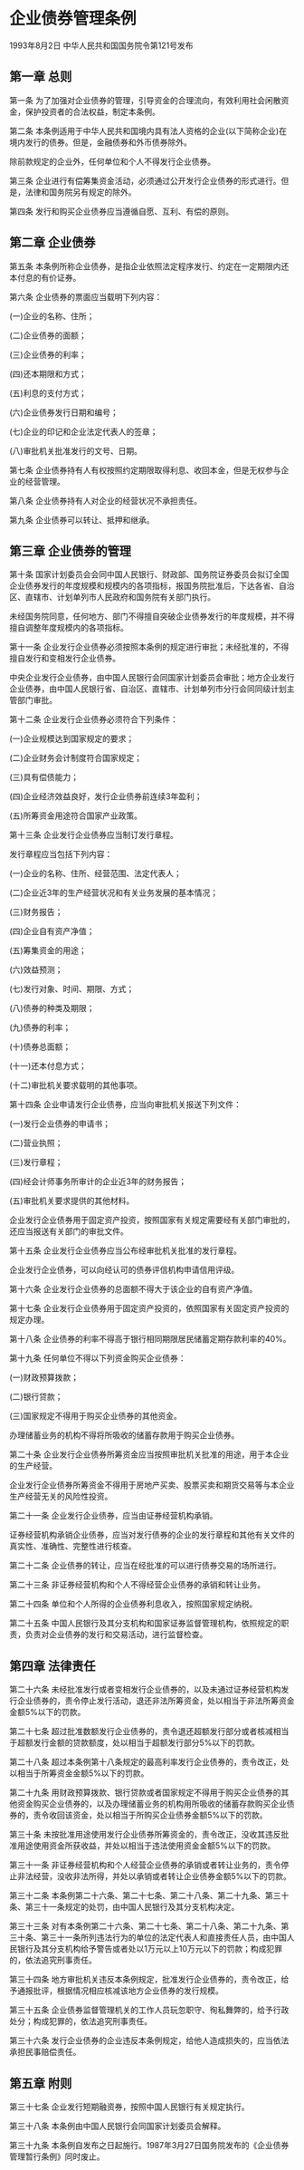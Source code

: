 # 企业债券管理条例

1993年8月2日 中华人民共和国国务院令第121号发布　

## 第一章 总则

第一条 为了加强对企业债券的管理，引导资金的合理流向，有效利用社会闲散资金，保护投资者的合法权益，制定本条例。

第二条 本条例适用于中华人民共和国境内具有法人资格的企业(以下简称企业)在境内发行的债券。但是，金融债券和外币债券除外。

除前款规定的企业外，任何单位和个人不得发行企业债券。

第三条 企业进行有偿筹集资金活动，必须通过公开发行企业债券的形式进行。但是，法律和国务院另有规定的除外。

第四条 发行和购买企业债券应当遵循自愿、互利、有偿的原则。

## 第二章 企业债券

第五条 本条例所称企业债券，是指企业依照法定程序发行、约定在一定期限内还本付息的有价证券。

第六条 企业债券的票面应当载明下列内容：

(一)企业的名称、住所；

(二)企业债券的面额；

(三)企业债券的利率；

(四)还本期限和方式；

(五)利息的支付方式；

(六)企业债券发行日期和编号；

(七)企业的印记和企业法定代表人的签章；

(八)审批机关批准发行的文号、日期。

第七条 企业债券持有人有权按照约定期限取得利息、收回本金，但是无权参与企业的经营管理。

第八条 企业债券持有人对企业的经营状况不承担责任。

第九条 企业债券可以转让、抵押和继承。

## 第三章 企业债券的管理

第十条 国家计划委员会会同中国人民银行、财政部、国务院证券委员会拟订全国企业债券发行的年度规模和规模内的各项指标，报国务院批准后，下达各省、自治区、直辖市、计划单列市人民政府和国务院有关部门执行。

未经国务院同意，任何地方、部门不得擅自突破企业债券发行的年度规模，并不得擅自调整年度规模内的各项指标。

第十一条 企业发行企业债券必须按照本条例的规定进行审批；未经批准的，不得擅自发行和变相发行企业债券。

中央企业发行企业债券，由中国人民银行会同国家计划委员会审批；地方企业发行企业债券，由中国人民银行省、自治区、直辖市、计划单列市分行会同同级计划主管部门审批。

第十二条 企业发行企业债券必须符合下列条件：

(一)企业规模达到国家规定的要求；

(二)企业财务会计制度符合国家规定；

(三)具有偿债能力；

(四)企业经济效益良好，发行企业债券前连续3年盈利；

(五)所筹资金用途符合国家产业政策。

第十三条 企业发行企业债券应当制订发行章程。

发行章程应当包括下列内容：

(一)企业的名称、住所、经营范围、法定代表人；

(二)企业近3年的生产经营状况和有关业务发展的基本情况；

(三)财务报告；

(四)企业自有资产净值；

(五)筹集资金的用途；

(六)效益预测；

(七)发行对象、时间、期限、方式；

(八)债券的种类及期限；

(九)债券的利率；

(十)债券总面额；

(十一)还本付息方式；

(十二)审批机关要求载明的其他事项。

第十四条 企业申请发行企业债券，应当向审批机关报送下列文件：

(一)发行企业债券的申请书；

(二)营业执照；

(三)发行章程；

(四)经会计师事务所审计的企业近3年的财务报告；

(五)审批机关要求提供的其他材料。

企业发行企业债券用于固定资产投资，按照国家有关规定需要经有关部门审批的，还应当报送有关部门的审批文件。

第十五条 企业发行企业债券应当公布经审批机关批准的发行章程。

企业发行企业债券，可以向经认可的债券评信机构申请信用评级。

第十六条 企业发行企业债券的总面额不得大于该企业的自有资产净值。

第十七条 企业发行企业债券用于固定资产投资的，依照国家有关固定资产投资的规定办理。

第十八条 企业债券的利率不得高于银行相同期限居民储蓄定期存款利率的40%。

第十九条 任何单位不得以下列资金购买企业债券：

(一)财政预算拨款；

(二)银行贷款；

(三)国家规定不得用于购买企业债券的其他资金。

办理储蓄业务的机构不得将所吸收的储蓄存款用于购买企业债券。

第二十条 企业发行企业债券所筹资金应当按照审批机关批准的用途，用于本企业的生产经营。

企业发行企业债券所筹资金不得用于房地产买卖、股票买卖和期货交易等与本企业生产经营无关的风险性投资。

第二十一条 企业发行企业债券，应当由证券经营机构承销。

证券经营机构承销企业债券，应当对发行债券的企业的发行章程和其他有关文件的真实性、准确性、完整性进行核查。

第二十二条 企业债券的转让，应当在经批准的可以进行债券交易的场所进行。

第二十三条 非证券经营机构和个人不得经营企业债券的承销和转让业务。

第二十四条 单位和个人所得的企业债券利息收入，按照国家规定纳税。

第二十五条 中国人民银行及其分支机构和国家证券监督管理机构，依照规定的职责，负责对企业债券的发行和交易活动，进行监督检查。

## 第四章 法律责任

第二十六条 未经批准发行或者变相发行企业债券的，以及未通过证券经营机构发行企业债券的，责令停止发行活动，退还非法所筹资金，处以相当于非法所筹资金金额5%以下的罚款。

第二十七条 超过批准数额发行企业债券的，责令退还超额发行部分或者核减相当于超额发行金额的贷款额度，处以相当于超额发行部分5%以下的罚款。

第二十八条 超过本条例第十八条规定的最高利率发行企业债券的，责令改正，处以相当于所筹资金金额5%以下的罚款。

第二十九条 用财政预算拨款、银行贷款或者国家规定不得用于购买企业债券的其他资金购买企业债券的，以及办理储蓄业务的机构用所吸收的储蓄存款购买企业债券的，责令收回该资金，处以相当于所购买企业债券金额5%以下的罚款。

第三十条 未按批准用途使用发行企业债券所筹资金的，责令改正，没收其违反批准用途使用资金所获收益，并处以相当于违法使用资金金额5%以下的罚款。

第三十一条 非证券经营机构和个人经营企业债券的承销或者转让业务的，责令停止非法经营，没收非法所得，并处以承销或者转让企业债券金额5%以下的罚款。

第三十二条 本条例第二十六条、第二十七条、第二十八条、第二十九条、第三十条、第三十一条规定的处罚，由中国人民银行及其分支机构决定。

第三十三条 对有本条例第二十六条、第二十七条、第二十八条、第二十九条、第三十条、第三十一条所列违法行为的单位的法定代表人和直接责任人员，由中国人民银行及其分支机构给予警告或者处以1万元以上10万元以下的罚款；构成犯罪的，依法追究刑事责任。

第三十四条 地方审批机关违反本条例规定，批准发行企业债券的，责令改正，给予通报批评，根据情况相应核减该地方企业债券的发行规模。

第三十五条 企业债券监督管理机关的工作人员玩忽职守、徇私舞弊的，给予行政处分；构成犯罪的，依法追究刑事责任。

第三十六条 发行企业债券的企业违反本条例规定，给他人造成损失的，应当依法承担民事赔偿责任。

## 第五章 附则

第三十七条 企业发行短期融资券，按照中国人民银行有关规定执行。

第三十八条 本条例由中国人民银行会同国家计划委员会解释。

第三十九条 本条例自发布之日起施行。1987年3月27日国务院发布的《企业债券管理暂行条例》同时废止。
